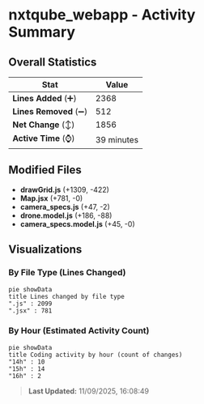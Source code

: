 # nxtqube_webapp - Activity Summary 

## Overall Statistics

| Stat                   | Value                                                             |
| ---------------------- | ----------------------------------------------------------------- |
| **Lines Added** (➕)   | 2368                                          |
| **Lines Removed** (➖) | 512                                        |
| **Net Change** (↕)    | 1856                |
| **Active Time** (⌚)   | 39 minutes |


## Modified Files
- **drawGrid.js** (+1309, -422)
- **Map.jsx** (+781, -0)
- **camera_specs.js** (+47, -2)
- **drone.model.js** (+186, -88)
- **camera_specs.model.js** (+45, -0)

## Visualizations

### By File Type (Lines Changed)

```mermaid
pie showData
title Lines changed by file type
".js" : 2099
".jsx" : 781
```

### By Hour (Estimated Activity Count)

```mermaid
pie showData
title Coding activity by hour (count of changes)
"14h" : 10
"15h" : 14
"16h" : 2
```


> **Last Updated:** 11/09/2025, 16:08:49